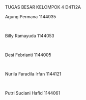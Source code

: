 TUGAS BESAR KELOMPOK 4 D4TI2A

<p>Agung Permana             1144035 </p></br>
<p>Billy Ramayuda            1144053 </p></br>
<p>Desi Febrianti            1144005 </p></br>
<p>Nurila Faradila Irfan     1144121 </p></br>
<p>Putri Suciani Hafid       1144061 </p></br>
